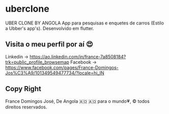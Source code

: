 # uberclone
UBER CLONE BY ANGOLA
App para pesquisas e enquetes de carros (Estilo a Ubber's app's). Desenvolvido em flutter.

## Visita o meu perfil por aí 😍

Linkedin -> https://ao.linkedin.com/in/france-7a8508184?trk=public_profile_browsemap
Facebook -> https://www.facebook.com/pages/France-Domingos-Jos%C3%A9/101349549477734/?locale=hi_IN

## Copy Right
France Domingos José, De Angola 🇦🇴 🇦🇴 para o mundo💗, ©️ todos direitos reservados. 